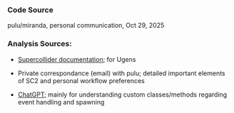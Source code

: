 ### Code Source

pulu/miranda, personal communication, Oct 29, 2025

### Analysis Sources:

- [Supercollider documentation](https://doc.sccode.org/); for Ugens

- Private correspondance (email) with pulu; detailed important elements of SC2 and personal workflow preferences

- [ChatGPT](https://chatgpt.com/); mainly for understanding custom classes/methods regarding event handling and spawning
